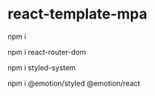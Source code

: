 # react-template-mpa

npm i

npm i react-router-dom

npm i styled-system

npm i @emotion/styled @emotion/react
